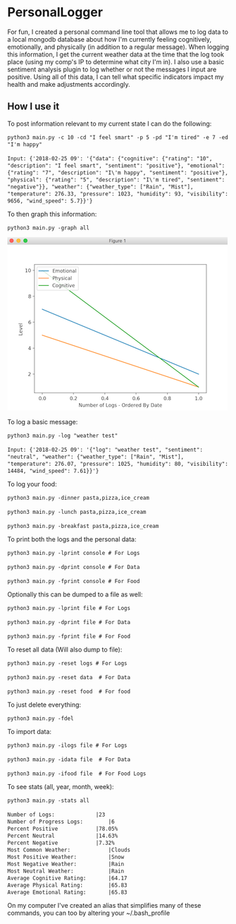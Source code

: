 # PersonalLogger

For fun, I created a personal command line tool that allows me to log data to a local mongodb database about how I'm currently feeling cognitively, emotionally, and physically (in addition to a regular message). When logging this information, I get the current weather data at the time that the log took place (using my comp's IP to determine what city I'm in). I also use a basic sentiment analysis plugin to log whether or not the messages I input are positive. Using all of this data, I can tell what specific indicators impact my health and make adjustments accordingly.

## How I use it


To post information relevant to my current state I can do the following:

    python3 main.py -c 10 -cd "I feel smart" -p 5 -pd "I'm tired" -e 7 -ed "I'm happy"

    Input: {'2018-02-25 09': '{"data": {"cognitive": {"rating": "10", "description": "I feel smart", "sentiment": "positive"}, "emotional": {"rating": "7", "description": "I\'m happy", "sentiment": "positive"}, "physical": {"rating": "5", "description": "I\'m tired", "sentiment": "negative"}}, "weather": {"weather_type": ["Rain", "Mist"], "temperature": 276.33, "pressure": 1023, "humidity": 93, "visibility": 9656, "wind_speed": 5.7}}'}

To then graph this information:

    python3 main.py -graph all

![Graph](/graph.png)

To log a basic message:

    python3 main.py -log "weather test"
    
    Input: {'2018-02-25 09': '{"log": "weather test", "sentiment": "neutral", "weather": {"weather_type": ["Rain", "Mist"], "temperature": 276.07, "pressure": 1025, "humidity": 80, "visibility": 14484, "wind_speed": 7.61}}'}

To log your food:

    python3 main.py -dinner pasta,pizza,ice_cream
    
    python3 main.py -lunch pasta,pizza,ice_cream
     
    python3 main.py -breakfast pasta,pizza,ice_cream

To print both the logs and the personal data:

    python3 main.py -lprint console # For Logs
    
    python3 main.py -dprint console # For Data
    
    python3 main.py -fprint console # For Food
    
Optionally this can be dumped to a file as well:

    python3 main.py -lprint file # For Logs
    
    python3 main.py -dprint file # For Data
    
    python3 main.py -fprint file # For Food
    
To reset all data (Will also dump to file):

    python3 main.py -reset logs # For Logs
    
    python3 main.py -reset data  # For Data
    
    python3 main.py -reset food  # For food

To just delete everything:

    python3 main.py -fdel


To import data:

    python3 main.py -ilogs file # For Logs
    
    python3 main.py -idata file  # For Data
    
    python3 main.py -ifood file  # For Food Logs
    
    
To see stats (all, year, month, week):

    python3 main.py -stats all
  
    Number of Logs:				|23
    Number of Progress Logs:		|6
    Percent Positive 			|78.05%
    Percent Neutral 			|14.63%
    Percent Negative 			|7.32%
    Most Common Weather:			|Clouds
    Most Positive Weather:			|Snow
    Most Negative Weather:			|Rain
    Most Neutral Weather:			|Rain
    Average Cognitive Rating:		|64.17
    Average Physical Rating:		|65.83
    Average Emotional Rating:		|65.83

  



On my computer I've created an alias that simplifies many of these commands, you can too by altering your ~/.bash_profile
